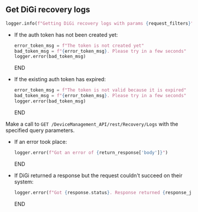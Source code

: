 ## Get DiGi recovery logs

```python
logger.info(f"Getting DiGi recovery logs with params {request_filters}")
```

* If the auth token has not been created yet:
  ```python
  error_token_msg = f"The token is not created yet"
  bad_token_msg = f"{error_token_msg}. Please try in a few seconds"
  logger.error(bad_token_msg)
  ```
  END

* If the existing auth token has expired:
  ```python
  error_token_msg = f"The token is not valid because it is expired"
  bad_token_msg = f"{error_token_msg}. Please try in a few seconds"
  logger.error(bad_token_msg)
  ```
  END

Make a call to `GET /DeviceManagement_API/rest/Recovery/Logs` with the specified query parameters.

* If an error took place:
  ```python
  logger.error(f"Got an error of {return_response['body']}")
  ```
  END

* If DiGi returned a response but the request couldn't succeed on their system:
  ```python
  logger.error(f"Got {response.status}. Response returned {response_json}")
  ```
  END
